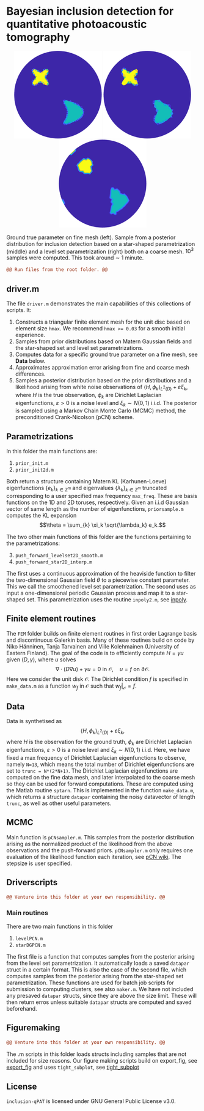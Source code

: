 # Bayesian inclusion detection for quantitative photoacoustic tomography

<p style="text-align:center;">
<img src="Figures/readme/truth.png" width="230" class="center">                    <img src="Figures/readme/star.png" width="230" class="center">        <img src="Figures/readme/level.png" width="230" class=center>
</p>

Ground true parameter on fine mesh (left). Sample from a posterior distribution for inclusion detection based on a star-shaped parametrization (middle) and a level set parametrization (right) both on a coarse mesh.
$`10^3`$ samples were computed. This took around $`\sim`$ 1 minute.

```diff
@@ Run files from the root folder. @@
```

## driver.m
The file `driver.m` demonstrates the main capabilities of this collections of scripts. It:
1. Constructs a triangular finite element mesh for the unit disc based on element size `hmax`. We recommend `hmax >= 0.03` for a smooth initial experience.
2. Samples from prior distributions based on Matern Gaussian fields and the star-shaped set and level set parametrizations.
3. Computes data for a specific ground true parameter on a fine mesh, see <b>Data</b> below.
4. Approximates approximation error arising from fine and coarse mesh differences.
5. Samples a posterior distribution based on the prior distributions and a likelihood arising from white noise observations of $`\langle H, \phi_k \rangle_{L^2(D)} + \varepsilon \xi_k`$, where $`H`$ is the true observation, $`\phi_k`$ are Dirichlet Laplacian eigenfunctions, $`\varepsilon>0`$ is a noise level and $`\xi_k\sim N(0,1)`$ i.i.d. The posterior is sampled using a Markov Chain Monte Carlo (MCMC) method, the preconditioned Crank-Nicolson (pCN) scheme.


## Parametrizations
In this folder the main functions are:
1. `prior_init.m`
2. `prior_init2d.m`
   
Both return a structure containing Matern KL (Karhunen-Loeve) eigenfunctions $`\{e_k\}_{k\in \mathbb{Z}^m}`$ and eigenvalues $`\{\lambda_k\}_{k\in \mathbb{Z}^m}`$ truncated corresponding to a user specified max frequency `max_freq`. These are basis functions on the 1D and 2D toruses, respectively.
Given an i.i.d Gaussian vector of same length as the number of eigenfunctions, `priorsample.m` computes the KL expansion
$$\theta = \sum_{k} \xi_k \sqrt{\lambda_k} e_k.$$

The two other main functions of this folder are the functions pertaining to the parametrizations:

3. `push_forward_levelset2D_smooth.m`
4. `push_forward_star2D_interp.m`

The first uses a continuous approximation of the heaviside function to filter the two-dimensional Gaussian field $`\theta`$ to a piecewise constant parameter. This we call the smoothened level set parametrization.
The second uses as input a one-dimensional periodic Gaussian process and map it to a star-shaped set. This parametrization uses the routine `inpoly2.m`, see <a href="https://www.mathworks.com/matlabcentral/fileexchange/10391-inpoly-a-fast-points-in-polygon-test">inpoly</a>.

## Finite element routines
The `FEM` folder builds on finite element routines in first order Lagrange basis and discontinuous Galerkin basis. Many of these routines build on code by Niko Hänninen, Tanja Tarvainen and Ville Kolehmainen (University of Eastern Finland).
The goal of the code is to efficiently compute $`H = \gamma u`$ given $`(D,\gamma)`$, where $`u`$ solves
$$\nabla \cdot (D \nabla u) + \gamma u = 0 \text{ in } \mathcal{O}, \quad u = f \text{ on } \partial \mathcal{O}.$$
Here we consider the unit disk $\mathcal{O}$. The Dirichlet condition $`f`$ is specified in `make_data.m` as a function $`w_f`$ in $`\mathcal{O}`$ such that $`w_f|_{\mathcal{O}}=f`$. 

## Data
Data is synthetised as
$$\langle H, \phi_k \rangle_{L^2(D)} + \varepsilon \xi_k,$$
where $`H`$ is the observation for the ground truth, $`\phi_k`$ are Dirichlet Laplacian eigenfunctions, $`\varepsilon>0`$ is a noise level and $`\xi_k\sim N(0,1)`$ i.i.d. Here, we have fixed a max frequency of Dirichlet Laplacian eigenfunctions to observe, namely `N=13`, which means the total number of Dirichlet eigenfunctions are set to `trunc = N*(2*N+1)`. The Dirichlet Laplacian eigenfunctions are computed on the fine data mesh, and later interpolated to the coarse mesh so they can be used for forward computations. These are computed using the Matlab routine `sptarn`.
This is implemented in the function `make_data.m`, which returns a structure `datapar` containing the noisy datavector of length `trunc`, as well as other useful parameters.

## MCMC
Main function is `pCNsampler.m`. This samples from the posterior distribution arising as the normalized product of the likelihood from the above observations and the push-forward priors. `pCNsampler.m` only requires one evaluation of the likelihood function each iteration, see <a href="https://en.wikipedia.org/wiki/Preconditioned_Crank–Nicolson_algorithm">pCN wiki</a>. The stepsize is user specified.

## Driverscripts
```diff
@@ Venture into this folder at your own responsibility. @@
```

### Main routines
There are two main functions in this folder
1. `levelPCN.m`
2. `starDGPCN.m`

The first file is a function that computes samples from the posterior arising from the level set parametrization. It automatically loads a saved `datapar` struct in a certain format. This is also the case of the second file, which computes samples from the posterior arising from the star-shaped set parametrization.
These functions are used for batch job scripts for submission to computing clusters, see also `maker.m`. We have not included any presaved `datapar` structs, since they are above the size limit. These will then return erros unless suitable `datapar` structs are computed and saved beforehand.  

## Figuremaking
```diff
@@ Venture into this folder at your own responsibility. @@
```
The .m scripts in this folder loads structs including samples that are not included for size reasons.
Our figure making scripts build on export_fig, see <a href="https://www.mathworks.com/matlabcentral/fileexchange/23629-export_fig">export_fig</a> and uses `tight_subplot`, see <a href="https://www.mathworks.com/matlabcentral/fileexchange/27991-tight_subplot-nh-nw-gap-marg_h-marg_w">tight_subplot</a>

## License
`inclusion-qPAT` is licensed under GNU General Public License v3.0.
